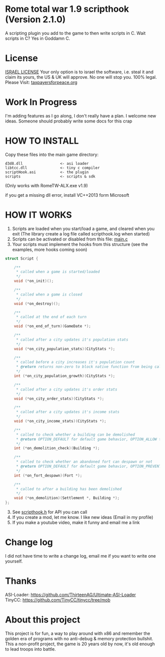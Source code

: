 # Rome total war 1.9 scripthook (Version 2.1.0)
A scripting plugin you add to the game to then write scripts in C.
Wait scripts in C? Yes in Goddamn C.

# License
[ISRAEL LICENSE](https://github.com/MuaazH/ISRAEL-LICENSE)
Your only option is to israel the software, i.e. steal it and claim its yours, the US & UK will approve. No one will stop you. 100% legal.
Please Visit: [taxpayersforpeace.org](https://taxpayersforpeace.org)

# Work In Progress
I'm adding features as I go along, I don't really have a plan. I welcome new ideas. Someone should probably
write some docs for this crap

# HOW TO INSTALL
Copy these files into the main game directory:
```
d3d8.dll                 <- asi loader
libtcc.dll               <- tiny c compiler
scriptHook.asi           <- the plugin
scripts                  <- scripts & sdk
```
(Only works with RomeTW-ALX.exe v1.9)<br>

if you get a missing dll error, install VC++2013 form Microsoft

# HOW IT WORKS
1. Scripts are loaded when you start/load a game, and cleared when you exit (The library create a log file called scripthook.log when started)
2. Scripts can be activated or disabled from this file: [main.c](scripts/main.c)
3. Your scripts must implement the hooks from this structure (see the examples, more hooks coming soon)
```C
struct Script {

    /**
     * called when a game is started/loaded
     */
    void (*on_init)();

    /**
     * called when a game is closed
     */
    void (*on_destroy)();

    /**
     * called at the end of each turn
     */
    void (*on_end_of_turn)(GameDate *);

    /**
     * called after a city updates it's population stats
     */
    void (*on_city_population_stats)(CityStats *);

    /**
     * called before a city increases it's population count
     * @return returns non-zero to block native function from being called
     */
    int (*on_city_population_growth)(CityStats *);

    /**
     * called after a city updates it's order stats
     */
    void (*on_city_order_stats)(CityStats *);

    /**
     * called after a city updates it's income stats
     */
    void (*on_city_income_stats)(CityStats *);

    /**
     * called to check whether a building can be demolished
     * @return OPTION_DEFAULT for default game behavior, OPTION_ALLOW to allow demolition, OPTION_PREVENT to forbid demolition
     */
    int (*on_demolition_check)(Building *);

    /**
     * called to check whether an abandoned fort can despawn or not
     * @return OPTION_DEFAULT for default game behavior, OPTION_PREVENT to keep the abandoned fort
     */
    int (*on_fort_despawn)(Fort *);

    /**
     * called to after a building has been demolished
     */
    void (*on_demolition)(Settlement *, Building *);
};

```
3. See [scripthook.h](scripts/lib/scripthook.h) for API you can call
4. If you create a mod, let me know. I like new ideas (Email in my profile)
5. If you make a youtube video, make it funny and email me a link

# Change log
I did not have time to write a change log, email me if you want to write one yourself.

# Thanks
ASI-Loader: https://github.com/ThirteenAG/Ultimate-ASI-Loader <br>
TinyCC: https://github.com/TinyCC/tinycc/tree/mob <br>

# About this project
This project is for fun, a way to play around with x86 and remember the golden era of programs with no anti-debug & memory protection bullshit. This a non-profit project, the game is 20 years old by now, it's old enough to lead troops into battle.

